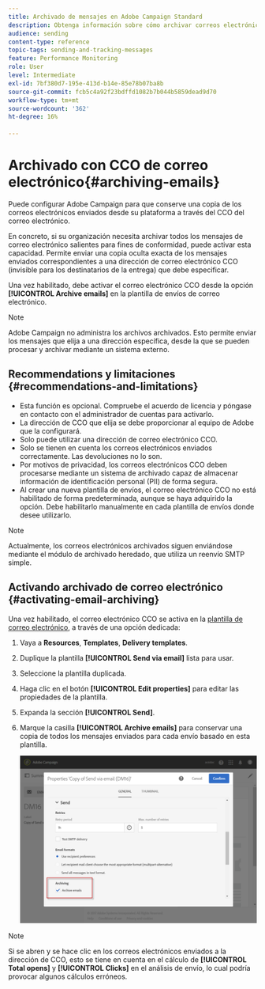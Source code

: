 ```yaml
---
title: Archivado de mensajes en Adobe Campaign Standard
description: Obtenga información sobre cómo archivar correos electrónicos con Adobe Campaign Standard mediante una dirección de correo electrónico CCO.
audience: sending
content-type: reference
topic-tags: sending-and-tracking-messages
feature: Performance Monitoring
role: User
level: Intermediate
exl-id: 7bf380d7-195e-413d-b14e-85e78b07ba8b
source-git-commit: fcb5c4a92f23bdffd1082b7b044b5859dead9d70
workflow-type: tm+mt
source-wordcount: '362'
ht-degree: 16%

---
```


# Archivado con CCO de correo electrónico{#archiving-emails}

Puede configurar Adobe Campaign para que conserve una copia de los correos electrónicos enviados desde su plataforma a través del CCO del correo electrónico.

En concreto, si su organización necesita archivar todos los mensajes de correo electrónico salientes para fines de conformidad, puede activar esta capacidad. Permite enviar una copia oculta exacta de los mensajes enviados correspondientes a una dirección de correo electrónico CCO (invisible para los destinatarios de la entrega) que debe especificar.

Una vez habilitado, debe activar el correo electrónico CCO desde la opción **[!UICONTROL Archive emails]** en la plantilla de envíos de correo electrónico.

>[!NOTE]
>
>Adobe Campaign no administra los archivos archivados. Esto permite enviar los mensajes que elija a una dirección específica, desde la que se pueden procesar y archivar mediante un sistema externo.

## Recommendations y limitaciones {#recommendations-and-limitations}

* Esta función es opcional. Compruebe el acuerdo de licencia y póngase en contacto con el administrador de cuentas para activarlo.
* La dirección de CCO que elija se debe proporcionar al equipo de Adobe que la configurará.
* Solo puede utilizar una dirección de correo electrónico CCO.
* Solo se tienen en cuenta los correos electrónicos enviados correctamente. Las devoluciones no lo son.
* Por motivos de privacidad, los correos electrónicos CCO deben procesarse mediante un sistema de archivado capaz de almacenar información de identificación personal (PII) de forma segura.
* Al crear una nueva plantilla de envíos, el correo electrónico CCO no está habilitado de forma predeterminada, aunque se haya adquirido la opción. Debe habilitarlo manualmente en cada plantilla de envíos donde desee utilizarlo.

>[!NOTE]
>
>Actualmente, los correos electrónicos archivados siguen enviándose mediante el módulo de archivado heredado, que utiliza un reenvío SMTP simple.

## Activando archivado de correo electrónico {#activating-email-archiving}

Una vez habilitado, el correo electrónico CCO se activa en la [plantilla de correo electrónico](../../start/using/marketing-activity-templates.md), a través de una opción dedicada:

1. Vaya a **Resources**, **Templates**, **Delivery templates**.
1. Duplique la plantilla **[!UICONTROL Send via email]** lista para usar.
1. Seleccione la plantilla duplicada.
1. Haga clic en el botón **[!UICONTROL Edit properties]** para editar las propiedades de la plantilla.
1. Expanda la sección **[!UICONTROL Send]**.
1. Marque la casilla **[!UICONTROL Archive emails]** para conservar una copia de todos los mensajes enviados para cada envío basado en esta plantilla.

   ![](assets/email_archiving.png)

>[!NOTE]
>
>Si se abren y se hace clic en los correos electrónicos enviados a la dirección de CCO, esto se tiene en cuenta en el cálculo de **[!UICONTROL Total opens]** y **[!UICONTROL Clicks]** en el análisis de envío, lo cual podría provocar algunos cálculos erróneos.
